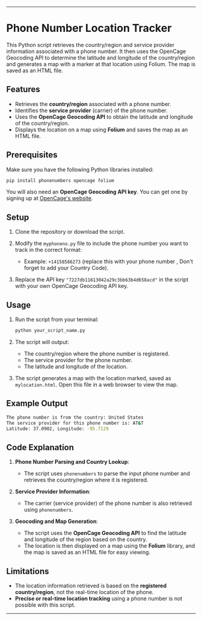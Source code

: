 

---

# Phone Number Location Tracker

This Python script retrieves the country/region and service provider information associated with a phone number. It then uses the OpenCage Geocoding API to determine the latitude and longitude of the country/region and generates a map with a marker at that location using Folium. The map is saved as an HTML file.

## Features

- Retrieves the **country/region** associated with a phone number.
- Identifies the **service provider** (carrier) of the phone number.
- Uses the **OpenCage Geocoding API** to obtain the latitude and longitude of the country/region.
- Displays the location on a map using **Folium** and saves the map as an HTML file.

## Prerequisites

Make sure you have the following Python libraries installed:

```bash
pip install phonenumbers opencage folium
```

You will also need an **OpenCage Geocoding API key**. You can get one by signing up at [OpenCage's website](https://opencagedata.com/).

## Setup

1. Clone the repository or download the script.
2. Modify the `myphoneno.py` file to include the phone number you want to track in the correct format:
   - Example: `+14158586273` (replace this with your phone number , Don't forget to add your Country Code).

3. Replace the API key `"7227db11613042a29c3bb63b4d658acd"` in the script with your own OpenCage Geocoding API key.

## Usage

1. Run the script from your terminal:

   ```bash
   python your_script_name.py
   ```

2. The script will output:
   - The country/region where the phone number is registered.
   - The service provider for the phone number.
   - The latitude and longitude of the location.
   
3. The script generates a map with the location marked, saved as `mylocation.html`. Open this file in a web browser to view the map.

## Example Output

```bash
The phone number is from the country: United States
The service provider for this phone number is: AT&T
Latitude: 37.0902, Longitude: -95.7129
```

## Code Explanation

1. **Phone Number Parsing and Country Lookup**:
   - The script uses `phonenumbers` to parse the input phone number and retrieves the country/region where it is registered.
   
2. **Service Provider Information**:
   - The carrier (service provider) of the phone number is also retrieved using `phonenumbers`.

3. **Geocoding and Map Generation**:
   - The script uses the **OpenCage Geocoding API** to find the latitude and longitude of the region based on the country.
   - The location is then displayed on a map using the **Folium** library, and the map is saved as an HTML file for easy viewing.

## Limitations

- The location information retrieved is based on the **registered country/region**, not the real-time location of the phone.
- **Precise or real-time location tracking** using a phone number is not possible with this script.






---

